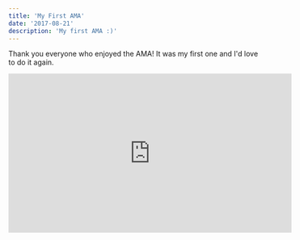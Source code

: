 ```yaml
---
title: 'My First AMA'
date: '2017-08-21'
description: 'My first AMA :)'
---
```


Thank you everyone who enjoyed the AMA! It was my first one and I'd love to do it again.

<iframe width="560" height="315" src="https://www.youtube.com/embed/7uiv6tKtoKg" frameborder="0" allow="accelerometer; encrypted-media; gyroscope; picture-in-picture" allowfullscreen></iframe>
